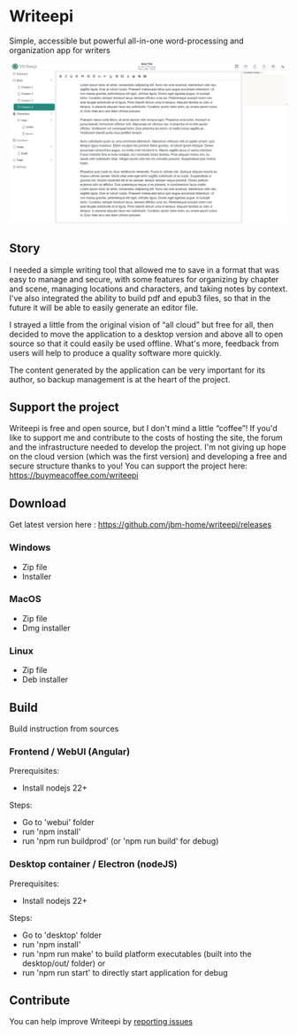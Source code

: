 # Writeepi
Simple, accessible but powerful all-in-one word-processing and organization app for writers

![screenshot](assets/capture.png)
## Story
I needed a simple writing tool that allowed me to save in a format that was easy to manage and secure, with some features for organizing by chapter and scene, managing locations and characters, and taking notes by context.
I've also integrated the ability to build pdf and epub3 files, so that in the future it will be able to easily generate an editor file.

I strayed a little from the original vision of “all cloud” but free for all, then decided to move the application to a desktop version and above all to open source so that it could easily be used offline. What's more, feedback from users will help to produce a quality software more quickly.

The content generated by the application can be very important for its author, so backup management is at the heart of the project.
## Support the project
Writeepi is free and open source, but I don't mind a little “coffee”! If you'd like to support me and contribute to the costs of hosting the site, the forum and the infrastructure needed to develop the project. I'm not giving up hope on the cloud version (which was the first version) and developing a free and secure structure thanks to you!
You can support the project here: https://buymeacoffee.com/writeepi
## Download
Get latest version here : https://github.com/jbm-home/writeepi/releases
### Windows
- Zip file
- Installer
### MacOS
- Zip file
- Dmg installer
### Linux
- Zip file
- Deb installer
## Build
Build instruction from sources
### Frontend / WebUI (Angular)
Prerequisites:
- Install nodejs 22+

Steps:
- Go to 'webui' folder
- run 'npm install'
- run 'npm run buildprod' (or 'npm run build' for debug)
### Desktop container / Electron (nodeJS)
Prerequisites:
- Install nodejs 22+

Steps:
- Go to 'desktop' folder
- run 'npm install'
- run 'npm run make' to build platform executables (built into the desktop/out/ folder)
or
- run 'npm run start' to directly start application for debug
## Contribute
You can help improve Writeepi by [reporting issues](https://github.com/jbm-home/writeepi/issues)